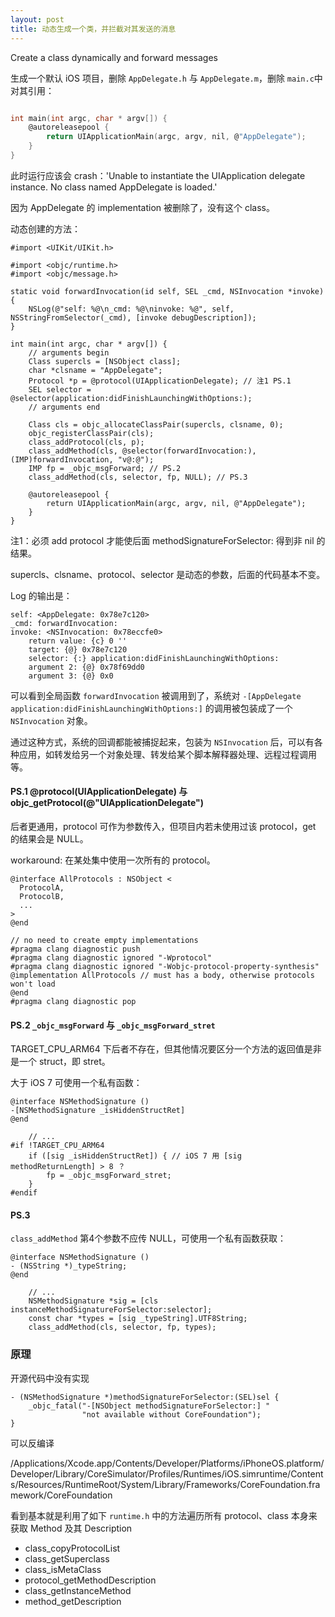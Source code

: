 ```yaml
---
layout: post
title: 动态生成一个类，并拦截对其发送的消息
---
```


Create a class dynamically and forward messages

生成一个默认 iOS 项目，删除 `AppDelegate.h` 与 `AppDelegate.m`，删除 `main.c`中对其引用：

```c

int main(int argc, char * argv[]) {
    @autoreleasepool {
        return UIApplicationMain(argc, argv, nil, @"AppDelegate");
    }
}
```

此时运行应该会 crash：'Unable to instantiate the UIApplication delegate instance. No class named AppDelegate is loaded.'

因为 AppDelegate 的 implementation 被删除了，没有这个 class。

动态创建的方法：

```
#import <UIKit/UIKit.h>

#import <objc/runtime.h>
#import <objc/message.h>

static void forwardInvocation(id self, SEL _cmd, NSInvocation *invoke) {
    NSLog(@"self: %@\n_cmd: %@\ninvoke: %@", self, NSStringFromSelector(_cmd), [invoke debugDescription]);
}

int main(int argc, char * argv[]) {
    // arguments begin
    Class supercls = [NSObject class];
    char *clsname = "AppDelegate";
    Protocol *p = @protocol(UIApplicationDelegate); // 注1 PS.1
    SEL selector = @selector(application:didFinishLaunchingWithOptions:);
    // arguments end

    Class cls = objc_allocateClassPair(supercls, clsname, 0);
    objc_registerClassPair(cls);
    class_addProtocol(cls, p);
    class_addMethod(cls, @selector(forwardInvocation:), (IMP)forwardInvocation, "v@:@");
    IMP fp = _objc_msgForward; // PS.2
    class_addMethod(cls, selector, fp, NULL); // PS.3

    @autoreleasepool {
        return UIApplicationMain(argc, argv, nil, @"AppDelegate");
    }
}
```

注1：必须 add protocol 才能使后面 methodSignatureForSelector: 得到非 nil 的结果。

supercls、clsname、protocol、selector 是动态的参数，后面的代码基本不变。

Log 的输出是：

```console
self: <AppDelegate: 0x78e7c120>
_cmd: forwardInvocation:
invoke: <NSInvocation: 0x78eccfe0>
    return value: {c} 0 ''
    target: {@} 0x78e7c120
    selector: {:} application:didFinishLaunchingWithOptions:
    argument 2: {@} 0x78f69dd0
    argument 3: {@} 0x0
```

可以看到全局函数 `forwardInvocation` 被调用到了，系统对 `-[AppDelegate application:didFinishLaunchingWithOptions:]` 的调用被包装成了一个 `NSInvocation` 对象。

通过这种方式，系统的回调都能被捕捉起来，包装为 `NSInvocation` 后，可以有各种应用，如转发给另一个对象处理、转发给某个脚本解释器处理、远程过程调用等。




#### PS.1 @protocol(UIApplicationDelegate) 与 objc_getProtocol(@"UIApplicationDelegate")

后者更通用，protocol 可作为参数传入，但项目内若未使用过该 protocol，get 的结果会是 NULL。

workaround: 在某处集中使用一次所有的 protocol。

```objc
@interface AllProtocols : NSObject <
  ProtocolA,
  ProtocolB,
  ...
>
@end

// no need to create empty implementations
#pragma clang diagnostic push
#pragma clang diagnostic ignored "-Wprotocol"
#pragma clang diagnostic ignored "-Wobjc-protocol-property-synthesis"
@implementation AllProtocols // must has a body, otherwise protocols won't load
@end
#pragma clang diagnostic pop

```

#### PS.2 `_objc_msgForward` 与 `_objc_msgForward_stret`

TARGET_CPU_ARM64 下后者不存在，但其他情况要区分一个方法的返回值是非是一个 struct，即 stret。

大于 iOS 7 可使用一个私有函数：

```objc
@interface NSMethodSignature ()
-[NSMethodSignature _isHiddenStructRet]
@end

    // ...
#if !TARGET_CPU_ARM64
    if ([sig _isHiddenStructRet]) { // iOS 7 用 [sig methodReturnLength] > 8 ？
        fp = _objc_msgForward_stret;
    }
#endif
```

#### PS.3
`class_addMethod` 第4个参数不应传 NULL，可使用一个私有函数获取：

```objc
@interface NSMethodSignature ()
- (NSString *)_typeString;
@end

    // ...
    NSMethodSignature *sig = [cls instanceMethodSignatureForSelector:selector];
    const char *types = [sig _typeString].UTF8String;
    class_addMethod(cls, selector, fp, types);
```

### 原理

开源代码中没有实现
```
- (NSMethodSignature *)methodSignatureForSelector:(SEL)sel {
    _objc_fatal("-[NSObject methodSignatureForSelector:] "
                "not available without CoreFoundation");
}
```

可以反编译

/Applications/Xcode.app/Contents/Developer/Platforms/iPhoneOS.platform/Developer/Library/CoreSimulator/Profiles/Runtimes/iOS.simruntime/Contents/Resources/RuntimeRoot/System/Library/Frameworks/CoreFoundation.framework/CoreFoundation

看到基本就是利用了如下 `runtime.h` 中的方法遍历所有 protocol、class 本身来获取 Method 及其 Description

* class_copyProtocolList
* class_getSuperclass
* class_isMetaClass
* protocol_getMethodDescription
* class_getInstanceMethod
* method_getDescription

